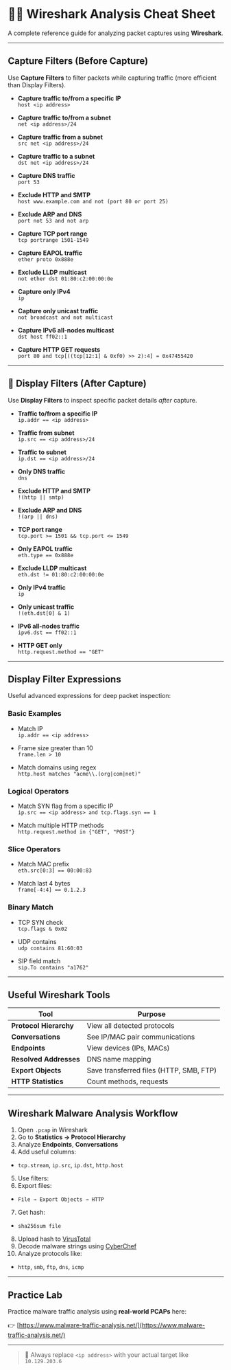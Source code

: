 # 🕵️‍♂️ Wireshark Analysis Cheat Sheet

A complete reference guide for analyzing packet captures using **Wireshark**.

---

## Capture Filters (Before Capture)

Use **Capture Filters** to filter packets while capturing traffic (more efficient than Display Filters).

- **Capture traffic to/from a specific IP**  
  `host <ip address>`

- **Capture traffic to/from a subnet**  
  `net <ip address>/24`

- **Capture traffic from a subnet**  
  `src net <ip address>/24`

- **Capture traffic to a subnet**  
  `dst net <ip address>/24`

- **Capture DNS traffic**  
  `port 53`

- **Exclude HTTP and SMTP**  
  `host www.example.com and not (port 80 or port 25)`

- **Exclude ARP and DNS**  
  `port not 53 and not arp`

- **Capture TCP port range**  
  `tcp portrange 1501-1549`

- **Capture EAPOL traffic**  
  `ether proto 0x888e`

- **Exclude LLDP multicast**  
  `not ether dst 01:80:c2:00:00:0e`

- **Capture only IPv4**  
  `ip`

- **Capture only unicast traffic**  
  `not broadcast and not multicast`

- **Capture IPv6 all-nodes multicast**  
  `dst host ff02::1`

- **Capture HTTP GET requests**  
  `port 80 and tcp[((tcp[12:1] & 0xf0) >> 2):4] = 0x47455420`

---

## 🧪 Display Filters (After Capture)

Use **Display Filters** to inspect specific packet details *after* capture.

- **Traffic to/from a specific IP**  
  `ip.addr == <ip address>`

- **Traffic from subnet**  
  `ip.src == <ip address>/24`

- **Traffic to subnet**  
  `ip.dst == <ip address>/24`

- **Only DNS traffic**  
  `dns`

- **Exclude HTTP and SMTP**  
  `!(http || smtp)`

- **Exclude ARP and DNS**  
  `!(arp || dns)`

- **TCP port range**  
  `tcp.port >= 1501 && tcp.port <= 1549`

- **Only EAPOL traffic**  
  `eth.type == 0x888e`

- **Exclude LLDP multicast**  
  `eth.dst != 01:80:c2:00:00:0e`

- **Only IPv4 traffic**  
  `ip`

- **Only unicast traffic**  
  `!(eth.dst[0] & 1)`

- **IPv6 all-nodes traffic**  
  `ipv6.dst == ff02::1`

- **HTTP GET only**  
  `http.request.method == "GET"`

---

##  Display Filter Expressions

Useful advanced expressions for deep packet inspection:

### Basic Examples

- Match IP  
  `ip.addr == <ip address>`

- Frame size greater than 10  
  `frame.len > 10`

- Match domains using regex  
  `http.host matches "acme\\.(org|com|net)"`

### Logical Operators

- Match SYN flag from a specific IP  
  `ip.src == <ip address> and tcp.flags.syn == 1`

- Match multiple HTTP methods  
  `http.request.method in {"GET", "POST"}`

### Slice Operators

- Match MAC prefix  
  `eth.src[0:3] == 00:00:83`

- Match last 4 bytes  
  `frame[-4:4] == 0.1.2.3`

### Binary Match

- TCP SYN check  
  `tcp.flags & 0x02`

- UDP contains  
  `udp contains 81:60:03`

- SIP field match  
  `sip.To contains "a1762"`

---

## Useful Wireshark Tools

| Tool | Purpose |
|------|---------|
| **Protocol Hierarchy** | View all detected protocols |
| **Conversations** | See IP/MAC pair communications |
| **Endpoints** | View devices (IPs, MACs) |
| **Resolved Addresses** | DNS name mapping |
| **Export Objects** | Save transferred files (HTTP, SMB, FTP) |
| **HTTP Statistics** | Count methods, requests |

---

## Wireshark Malware Analysis Workflow

1. Open `.pcap` in Wireshark  
2. Go to **Statistics → Protocol Hierarchy**  
3. Analyze **Endpoints**, **Conversations**  
4. Add useful columns:
- `tcp.stream`, `ip.src`, `ip.dst`, `http.host`  
5. Use filters:
6. Export files:
- `File → Export Objects → HTTP`  
7. Get hash:
- `sha256sum file`  
8. Upload hash to [VirusTotal](https://www.virustotal.com)  
9. Decode malware strings using [CyberChef](https://gchq.github.io/CyberChef/)  
10. Analyze protocols like:
 - `http`, `smb`, `ftp`, `dns`, `icmp`

---

## Practice Lab

Practice malware traffic analysis using **real-world PCAPs** here:

👉 [https://www.malware-traffic-analysis.net/](https://www.malware-traffic-analysis.net/)

---

> 🔁 Always replace `<ip address>` with your actual target like `10.129.203.6`
